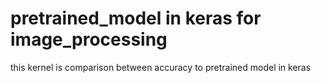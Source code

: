 # pretrained_model in keras for image_processing
this kernel is comparison between accuracy to pretrained model in keras 
